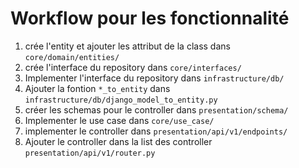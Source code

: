 # Workflow pour les fonctionnalité

1. crée l'entity et ajouter les attribut de la class dans `core/domain/entities/`
2. crée l'interface du repository dans `core/interfaces/`
3. Implementer l'interface du repository dans `infrastructure/db/`
4. Ajouter la fontion `*_to_entity` dans `infrastructure/db/django_model_to_entity.py`
5. créer les schemas pour le controller dans `presentation/schema/`
6. Implementer le use case dans `core/use_case/`
7. implementer le controller dans `presentation/api/v1/endpoints/`
8. Ajouter le controller dans la list des controller `presentation/api/v1/router.py`
